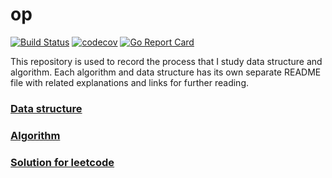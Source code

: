 # op

[![Build Status](https://travis-ci.com/zwfang/op.svg?branch=master)](https://travis-ci.com/zwfang/op)
[![codecov](https://codecov.io/gh/zwfang/op/branch/master/graph/badge.svg)](https://codecov.io/gh/zwfang/op)
[![Go Report Card](https://goreportcard.com/badge/github.com/zwfang/op)](https://goreportcard.com/report/github.com/zwfang/op)

This repository is used to record the process that I study data structure and algorithm. Each algorithm and data structure has its own separate README file with related explanations and links for further reading.

### [Data structure](./data-structure/readme.md)

### [Algorithm](./algorithm/readme.md)

### [Solution for leetcode](./leetcode/README.md)
